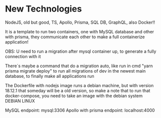 # New Technologies
 NodeJS, old but good, TS, Apollo, Prisma, SQL DB, GraphQL, also Docker!!

 It is a template to run two containers, one with MySQL database and other with prisma, they communicate each other to make a full containerize application!

 OBS: U need to run a migration after mysql container up, to generate a fully connection with it

 There´s maybe a command that do a migration auto, like run in cmd "yarn prisma migrate deploy" to run all migrations of dev in the newest main database, to finally make all applications run

 The Dockerfile with nodejs image runs a debian machine, but with version 18.12.1 that someday will be a old version, so make a note that to run that docker-compose, you need to take an image with the debian system
DEBIAN LINUX


MySQL endpoint: mysql:3306
Apollo with prisma endpoint: localhost:4000

